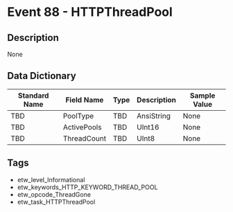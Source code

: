 # Event 88 - HTTPThreadPool

## Description
None

## Data Dictionary
|Standard Name|Field Name|Type|Description|Sample Value|
|---|---|---|---|---|
|TBD|PoolType|TBD|AnsiString|None|None|
|TBD|ActivePools|TBD|UInt16|None|None|
|TBD|ThreadCount|TBD|UInt8|None|None|

## Tags
* etw_level_Informational
* etw_keywords_HTTP_KEYWORD_THREAD_POOL
* etw_opcode_ThreadGone
* etw_task_HTTPThreadPool
